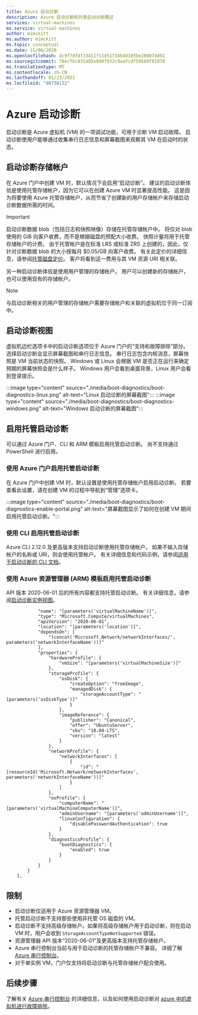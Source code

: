 ```yaml
---
title: Azure 启动诊断
description: Azure 启动诊断和托管启动诊断概述
services: virtual-machines
ms.service: virtual-machines
author: mimckitt
ms.author: mimckitt
ms.topic: conceptual
ms.date: 11/06/2020
ms.openlocfilehash: dc9f7dfdf33411f11d51734b48105be200874d02
ms.sourcegitcommit: 78ecfbc831405e8d0f932c9aafcdf59589f81978
ms.translationtype: MT
ms.contentlocale: zh-CN
ms.lasthandoff: 01/23/2021
ms.locfileid: "98738112"
---
```

# <a name="azure-boot-diagnostics"></a>Azure 启动诊断

启动诊断是 Azure 虚拟机 (VM) 的一项调试功能，可用于诊断 VM 启动故障。 启动诊断使用户能够通过收集串行日志信息和屏幕截图来观察其 VM 在启动时的状态。

## <a name="boot-diagnostics-storage-account"></a>启动诊断存储帐户
在 Azure 门户中创建 VM 时，默认情况下会启用“启动诊断”。 建议的启动诊断体验是使用托管存储帐户，因为它可以在创建 Azure VM 时显著提高性能。 这是因为将要使用 Azure 托管存储帐户，从而节省了创建新的用户存储帐户来存储启动诊断数据所需的时间。

> [!IMPORTANT]
> 启动诊断数据 blob（包括日志和快照映像）存储在托管存储帐户中。 将仅对 blob 使用的 GiB 向客户收费，而不是根据磁盘的预配大小收费。 快照计量将用于托管存储帐户的计费。 由于托管帐户是在标准 LRS 或标准 ZRS 上创建的，因此，仅针对诊断数据 blob 的大小按每月 $0.05/GB 向客户收费。 有关此定价的详细信息，请参阅[托管磁盘定价](https://azure.microsoft.com/pricing/details/managed-disks/)。 客户将看到这一费用与其 VM 资源 URI 相关联。 

另一种启动诊断体验是使用用户管理的存储帐户。 用户可以创建新的存储帐户，也可以使用现有的存储帐户。
> [!NOTE]
> 与启动诊断相关的用户管理的存储帐户需要存储帐户和关联的虚拟机位于同一订阅中。 



## <a name="boot-diagnostics-view"></a>启动诊断视图
虚拟机边栏选项卡中的启动诊断选项位于 Azure 门户的“支持和故障排除”部分。 选择启动诊断会显示屏幕截图和串行日志信息。 串行日志包含内核消息，屏幕快照是 VM 当前状态的快照。 Windows 或 Linux 会根据 VM 是否正在运行来确定预期的屏幕快照会是什么样子。 Windows 用户会看到桌面背景，Linux 用户会看到登录提示。

:::image type="content" source="./media/boot-diagnostics/boot-diagnostics-linux.png" alt-text="Linux 启动诊断的屏幕截图":::
:::image type="content" source="./media/boot-diagnostics/boot-diagnostics-windows.png" alt-text="Windows 启动诊断的屏幕截图":::

## <a name="enable-managed-boot-diagnostics"></a>启用托管启动诊断 
可以通过 Azure 门户、CLI 和 ARM 模板启用托管启动诊断。 尚不支持通过 PowerShell 进行启用。 

### <a name="enable-managed-boot-diagnostics-using-the-azure-portal"></a>使用 Azure 门户启用托管启动诊断
在 Azure 门户中创建 VM 时，默认设置是使用托管存储帐户启用启动诊断。 若要查看此设置，请在创建 VM 的过程中导航到“管理”选项卡。 

:::image type="content" source="./media/boot-diagnostics/boot-diagnostics-enable-portal.png" alt-text="屏幕截图显示了如何在创建 VM 期间启用托管启动诊断。":::

### <a name="enable-managed-boot-diagnostics-using-cli"></a>使用 CLI 启用托管启动诊断
Azure CLI 2.12.0 及更高版本支持启动诊断使用托管存储帐户。 如果不输入存储帐户的名称或 URI，则会使用托管帐户。 有关详细信息和代码示例，请参阅[适用于启动诊断的 CLI 文档](/cli/azure/vm/boot-diagnostics)。

### <a name="enable-managed-boot-diagnostics-using-azure-resource-manager-arm-templates"></a>使用 Azure 资源管理器 (ARM) 模板启用托管启动诊断
API 版本 2020-06-01 后的所有内容都支持托管启动诊断。 有关详细信息，请参阅[启动诊断实例视图](/rest/api/compute/virtualmachines/createorupdate#bootdiagnostics)。

```ARM Template
            "name": "[parameters('virtualMachineName')]",
            "type": "Microsoft.Compute/virtualMachines",
            "apiVersion": "2020-06-01",
            "location": "[parameters('location')]",
            "dependsOn": [
                "[concat('Microsoft.Network/networkInterfaces/', parameters('networkInterfaceName'))]"
            ],
            "properties": {
                "hardwareProfile": {
                    "vmSize": "[parameters('virtualMachineSize')]"
                },
                "storageProfile": {
                    "osDisk": {
                        "createOption": "fromImage",
                        "managedDisk": {
                            "storageAccountType": "[parameters('osDiskType')]"
                        }
                    },
                    "imageReference": {
                        "publisher": "Canonical",
                        "offer": "UbuntuServer",
                        "sku": "18.04-LTS",
                        "version": "latest"
                    }
                },
                "networkProfile": {
                    "networkInterfaces": [
                        {
                            "id": "[resourceId('Microsoft.Network/networkInterfaces', parameters('networkInterfaceName'))]"
                        }
                    ]
                },
                "osProfile": {
                    "computerName": "[parameters('virtualMachineComputerName')]",
                    "adminUsername": "[parameters('adminUsername')]",
                    "linuxConfiguration": {
                        "disablePasswordAuthentication": true
                    }
                },
                "diagnosticsProfile": {
                    "bootDiagnostics": {
                        "enabled": true
                    }
                }
            }
        }
    ],

```

## <a name="limitations"></a>限制
- 启动诊断仅适用于 Azure 资源管理器 VM。
- 托管启动诊断不支持那些使用非托管 OS 磁盘的 VM。
- 启动诊断不支持高级存储帐户。如果将高级存储帐户用于启动诊断，则在启动 VM 时，用户会收到 `StorageAccountTypeNotSupported` 错误。 
- 资源管理器 API 版本“2020-06-01”及更高版本支持托管存储帐户。
- Azure 串行控制台当前与用于启动诊断的托管存储帐户不兼容。 详细了解 [Azure 串行控制台](./troubleshooting/serial-console-overview.md)。
- 对于单实例 VM，门户仅支持将启动诊断与托管存储帐户配合使用。

## <a name="next-steps"></a>后续步骤

了解有关 [Azure 串行控制台](./troubleshooting/serial-console-overview.md) 的详细信息，以及如何使用启动诊断对 [azure 中的虚拟机进行故障排除](./troubleshooting/boot-diagnostics.md)。

